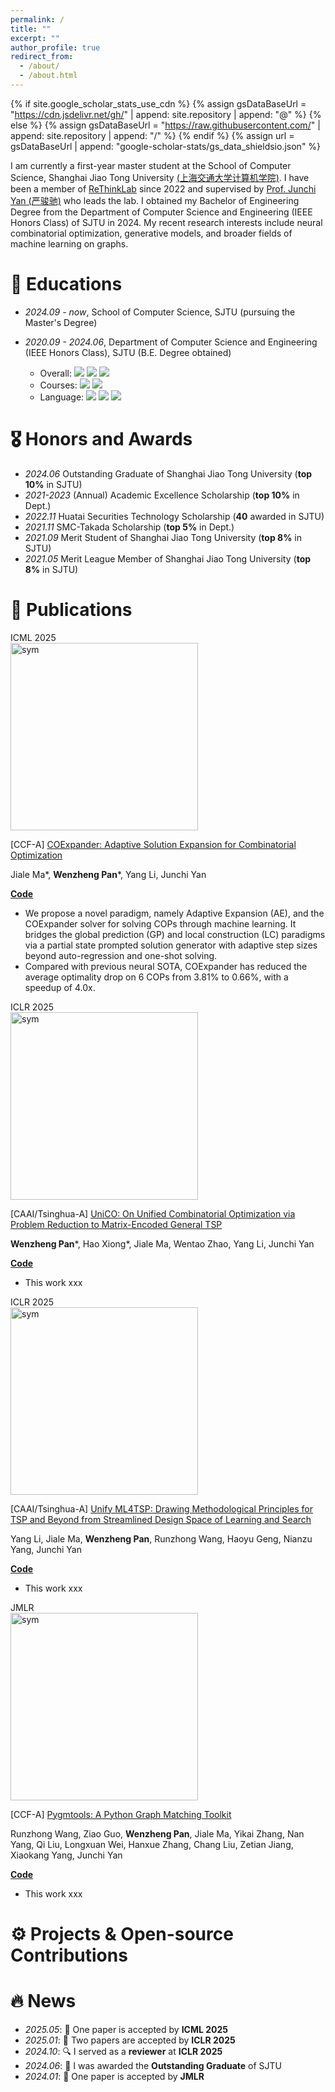 ```yaml
---
permalink: /
title: ""
excerpt: ""
author_profile: true
redirect_from: 
  - /about/
  - /about.html
---
```


{% if site.google_scholar_stats_use_cdn %}
{% assign gsDataBaseUrl = "https://cdn.jsdelivr.net/gh/" | append: site.repository | append: "@" %}
{% else %}
{% assign gsDataBaseUrl = "https://raw.githubusercontent.com/" | append: site.repository | append: "/" %}
{% endif %}
{% assign url = gsDataBaseUrl | append: "google-scholar-stats/gs_data_shieldsio.json" %}

<span class='anchor' id='about-me'></span>

I am currently a first-year master student at the School of Computer Science, Shanghai Jiao Tong University [(上海交通大学计算机学院)](https://www.cs.sjtu.edu.cn). I have been a member of [ReThinkLab](https://github.com/Thinklab-SJTU) since 2022 and supervised by [Prof. Junchi Yan (严骏驰)](https://thinklab.sjtu.edu.cn) who leads the lab. I obtained my Bachelor of Engineering Degree from the Department of Computer Science and Engineering (IEEE Honors Class) of SJTU in 2024. My recent research interests include neural combinatorial optimization, generative models, and broader fields of machine learning on graphs.

<!-- My research interest includes neural machine translation and computer vision. I have published more than 100 papers at the top international AI conferences with total <a href='https://scholar.google.com/citations?user=DhtAFkwAAAAJ'>google scholar citations <strong><span id='total_cit'>260000+</span></strong></a> (You can also use google scholar badge <a href='https://scholar.google.com/citations?user=DhtAFkwAAAAJ'><img src="https://img.shields.io/endpoint?url={{ url | url_encode }}&logo=Google%20Scholar&labelColor=f6f6f6&color=9cf&style=flat&label=citations"></a>). -->

# 📖 Educations
- *2024.09 - now*, School of Computer Science, SJTU (pursuing the Master's Degree)
- *2020.09 - 2024.06*, Department of Computer Science and Engineering (IEEE Honors Class), SJTU (B.E. Degree obtained)
    - Overall: ![](https://img.shields.io/badge/GPA-3.92-blue) ![](https://img.shields.io/badge/Grade-90.82-blue) ![](https://img.shields.io/badge/Ranking-top_10%25-blue)
    - Courses: ![](https://img.shields.io/badge/Above_A--_-53/61-orange)  ![](https://img.shields.io/badge/Above_A-38/61-orange)
    - Language: ![](https://img.shields.io/badge/IELTS-7.5-green) ![](https://img.shields.io/badge/CET--6-646-green)
      ![](https://img.shields.io/badge/CET--4-670-green)
  
  <!--  - **GPA**: **3.92/4.3** (or **90.82/100**), **Ranking top 10%**
    - **Courses**: **53/61** above **A-** and **38/61** above **A**
    - **IELTS**: **7.5**, **CET-6**: **646**, **CET-4**: **670** -->

# 🎖 Honors and Awards
- *2024.06* Outstanding Graduate of Shanghai Jiao Tong University (**top 10%** in SJTU)
- *2021-2023* (Annual) Academic Excellence Scholarship (**top 10%** in Dept.)
- *2022.11* Huatai Securities Technology Scholarship (**40** awarded in SJTU)
- *2021.11* SMC-Takada Scholarship (**top 5%** in Dept.) 
- *2021.09* Merit Student of Shanghai Jiao Tong University (**top 8%** in SJTU) 
- *2021.05* Merit League Member of Shanghai Jiao Tong University (**top 8%** in SJTU) 

# 📝 Publications 

<div class='paper-box'><div class='paper-box-image'><div><div class="badge">ICML 2025</div><img src='https://wzever.github.io/_pages/images/coexpander.png' alt="sym" height="300"></div></div>
<div class='paper-box-text' markdown="1">

[CCF-A] [COExpander: Adaptive Solution Expansion for Combinatorial Optimization](https://www.researchgate.net/publication/391363643_COExpander_Adaptive_Solution_Expansion_for_Combinatorial_Optimization)

Jiale Ma\*, **Wenzheng Pan***, Yang Li, Junchi Yan

[**Code**](https://github.com/Thinklab-SJTU/COExpander) 

- We propose a novel paradigm, namely Adaptive Expansion (AE), and the COExpander solver for solving COPs through machine learning. It bridges the global prediction (GP) and local construction (LC) paradigms via a partial state prompted solution generator with adaptive step sizes beyond auto-regression and one-shot solving.
- Compared with previous neural SOTA, COExpander has reduced the average optimality drop on 6 COPs from 3.81% to 0.66%, with a speedup of 4.0x.
</div>
</div>


<div class='paper-box'><div class='paper-box-image'><div><div class="badge">ICLR 2025</div><img src='https://wzever.github.io/_pages/images/unico.png' alt="sym" height="300"></div></div>
<div class='paper-box-text' markdown="1">

[CAAI/Tsinghua-A] [UniCO: On Unified Combinatorial Optimization via Problem Reduction to Matrix-Encoded General TSP](https://openreview.net/pdf?id=yEwakMNIex)

**Wenzheng Pan**\*, Hao Xiong\*, Jiale Ma, Wentao Zhao, Yang Li, Junchi Yan

[**Code**](https://github.com/Thinklab-SJTU/UniCO) 

- This work xxx
</div>
</div>

<div class='paper-box'><div class='paper-box-image'><div><div class="badge">ICLR 2025</div><img src='https://wzever.github.io/_pages/images/UnifyML4TSP.png' alt="sym" height="300"></div></div>
<div class='paper-box-text' markdown="1">

[CAAI/Tsinghua-A] [Unify ML4TSP: Drawing Methodological Principles for TSP and Beyond from Streamlined Design Space of Learning and Search](https://openreview.net/pdf?id=yEwakMNIex)

Yang Li, Jiale Ma, **Wenzheng Pan**, Runzhong Wang, Haoyu Geng, Nianzu Yang, Junchi Yan

[**Code**](https://github.com/Thinklab-SJTU/ML4TSPBench) 

- This work xxx
</div>
</div>

<div class='paper-box'><div class='paper-box-image'><div><div class="badge">JMLR </div><img src='https://wzever.github.io/_pages/images/pygmtools.png' alt="sym" height="300"></div></div>
<div class='paper-box-text' markdown="1">

[CCF-A] [Pygmtools: A Python Graph Matching Toolkit](https://jmlr.org/papers/v25/23-0572.html)

Runzhong Wang, Ziao Guo, **Wenzheng Pan**, Jiale Ma, Yikai Zhang, Nan Yang, Qi Liu, Longxuan Wei, Hanxue Zhang, Chang Liu, Zetian Jiang, Xiaokang Yang, Junchi Yan

[**Code**](https://github.com/Thinklab-SJTU/pygmtools) 

- This work xxx
</div>
</div>

# ⚙️ Projects & Open-source Contributions

# 🔥 News
- *2025.05*: 🎉 One paper is accepted by **ICML 2025**
- *2025.01*: 🎉 Two papers are accepted by **ICLR 2025**
- *2024.10*: 🔍 I served as a **reviewer** at **ICLR 2025**
- *2024.06*: 🏅 I was awarded the **Outstanding Graduate** of SJTU
- *2024.01*: 🎉 One paper is accepted by **JMLR**

<!-- # 💬 Invited Talks
- *2021.06*, Lorem ipsum dolor sit amet, consectetur adipiscing elit. Vivamus ornare aliquet ipsum, ac tempus justo dapibus sit amet. 
- *2021.03*, Lorem ipsum dolor sit amet, consectetur adipiscing elit. Vivamus ornare aliquet ipsum, ac tempus justo dapibus sit amet.  \| [\[video\]](https://github.com/) -->

<!-- # 💻 Internships
- *2019.05 - 2020.02*, [Lorem](https://github.com/), China. -->
